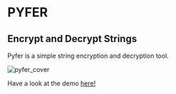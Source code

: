 # PYFER

## Encrypt and Decrypt Strings

Pyfer is a simple string encryption and decryption tool.

![pyfer_cover](aux/rm_cover.jpg)

Have a look at the demo [here!](https://github.com/elbydata/pyfer/blob/master/demos/demo.ipynb)